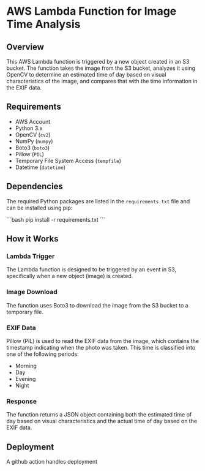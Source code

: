 # AWS Lambda Function for Image Time Analysis

## Overview

This AWS Lambda function is triggered by a new object created in an S3 bucket. The function takes the image from the S3 bucket, analyzes it using OpenCV to determine an estimated time of day based on visual characteristics of the image, and compares that with the time information in the EXIF data.

## Requirements

- AWS Account
- Python 3.x
- OpenCV (`cv2`)
- NumPy (`numpy`)
- Boto3 (`boto3`)
- Pillow (`PIL`)
- Temporary File System Access (`tempfile`)
- Datetime (`datetime`)

## Dependencies

The required Python packages are listed in the `requirements.txt` file and can be installed using pip:

\`\`\`bash
pip install -r requirements.txt
\`\`\`

## How it Works

### Lambda Trigger

The Lambda function is designed to be triggered by an event in S3, specifically when a new object (image) is created.

### Image Download

The function uses Boto3 to download the image from the S3 bucket to a temporary file.

### EXIF Data

Pillow (PIL) is used to read the EXIF data from the image, which contains the timestamp indicating when the photo was taken. This time is classified into one of the following periods:

- Morning
- Day
- Evening
- Night

### Response

The function returns a JSON object containing both the estimated time of day based on visual characteristics and the actual time of day based on the EXIF data.

## Deployment

A github action handles deployment